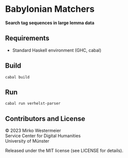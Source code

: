 # Babylonian Matchers

**Search tag sequences in large lemma data**

## Requirements

- Standard Haskell environment (GHC, cabal)

## Build

```
cabal build
```

## Run

```
cabal run verhelst-parser
```

## Contributors and License

&copy; 2023 Mirko Westermeier  
Service Center for Digital Humanities  
University of Münster

Released under the MIT license (see LICENSE for details).
